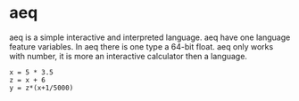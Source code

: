 aeq
===

aeq is a simple interactive and interpreted language.
aeq have one language feature variables.
In aeq there is one type a 64-bit float.
aeq only works with number, it is more an interactive calculator then a language.

	x = 5 * 3.5
	z = x + 6
	y = z*(x+1/5000)

